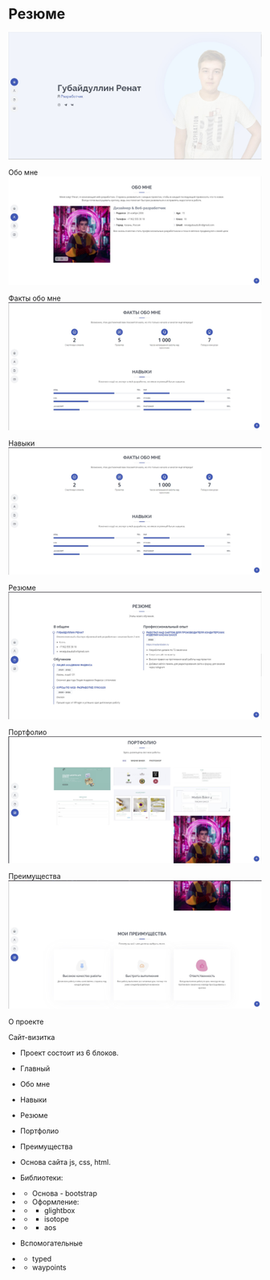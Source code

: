 # Резюме
![1](https://github.com/renat2006/Resume/blob/main/1.jpg)

Обо мне
![2](https://github.com/renat2006/Resume/blob/main/2.jpg)

Факты обо мне
![3](https://github.com/renat2006/Resume/blob/main/3.jpg)

Навыки
![4](https://github.com/renat2006/Resume/blob/main/3.jpg)

Резюме
![5](https://github.com/renat2006/Resume/blob/main/4.jpg)

Портфолио
![6](https://github.com/renat2006/Resume/blob/main/5.jpg)

Преимущества
![7](https://github.com/renat2006/Resume/blob/main/6.jpg)


О проекте

Сайт-визитка

- Проект состоит из 6 блоков.
 - Главный
 - Обо мне
 - Навыки
 - Резюме
 - Портфолио
 - Преимущества

- Основа сайта js, css, html.

- Библиотеки:
- - Основа - bootstrap
- - Оформление:
- - - glightbox
- - - isotope
- - - aos
 - Вспомогательные
- - typed
- - waypoints





